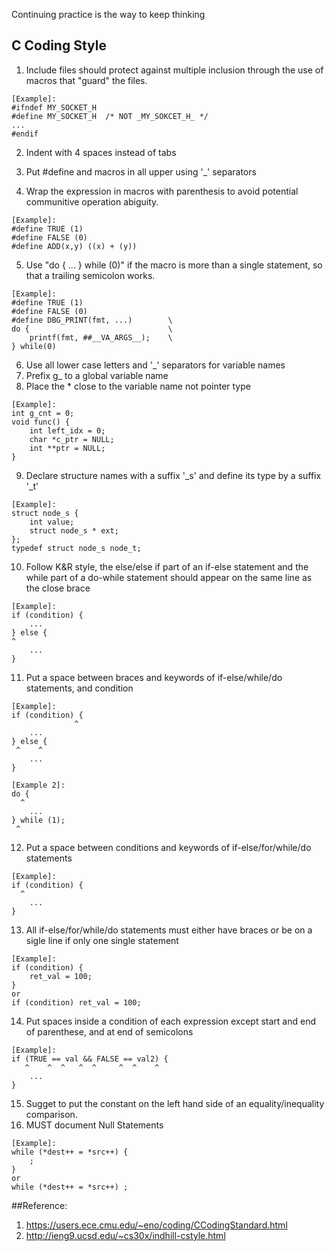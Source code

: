 Continuing practice is the way to keep thinking

## C Coding Style
1. Include files should protect against multiple inclusion through the use of macros that "guard" the files.
```
[Example]:
#ifndef MY_SOCKET_H
#define MY_SOCKET_H  /* NOT _MY_SOKCET_H_ */
...
#endif
```
2. Indent with 4 spaces instead of tabs

3. Put #define and macros in all upper using '_' separators
4. Wrap the expression in macros with parenthesis to avoid potential communitive operation abiguity.
```
[Example]:
#define TRUE (1)
#define FALSE (0)
#define ADD(x,y) ((x) + (y))
```
5. Use "do { ... } while (0)" if the macro is more than a single statement, so that a trailing semicolon works.
```
[Example]:
#define TRUE (1)
#define FALSE (0)
#define DBG_PRINT(fmt, ...)        \
do {                               \
    printf(fmt, ##__VA_ARGS__);    \
} while(0)
```
6. Use all lower case letters and '_' separators for variable names
7. Prefix g_ to a global variable name
8. Place the * close to the variable name not pointer type
```
[Example]:
int g_cnt = 0;
void func() {
    int left_idx = 0;
    char *c_ptr = NULL;
    int **ptr = NULL;
}
```
9. Declare structure names with a suffix '_s' and define its type by a suffix '_t'
```
[Example]:
struct node_s {
    int value;
    struct node_s * ext;
};
typedef struct node_s node_t;
```

10. Follow K&R style, the else/else if part of an if-else statement and the while part of a do-while statement should appear on the same line as the close brace
```
[Example]:
if (condition) {
    ...
} else {
^
    ...
}
```
11. Put a space between braces and keywords of if-else/while/do statements, and condition
```
[Example]:
if (condition) {
              ^
    ...
} else {
 ^    ^
    ...
}
```
```
[Example 2]:
do {
  ^
    ...
} while (1);
 ^
```
12. Put a space between conditions and keywords of if-else/for/while/do statements
```
[Example]:
if (condition) {
  ^
    ...
}
```
13. All if-else/for/while/do statements must either have braces or be on a sigle line if only one single statement
```
[Example]:
if (condition) {
    ret_val = 100;
}
or
if (condition) ret_val = 100;
```
14. Put spaces inside a condition of each expression except start and end of parenthese, and at end of semicolons 
```
[Example]:
if (TRUE == val && FALSE == val2) {
   ^    ^  ^   ^  ^     ^  ^    ^
    ...
}
```
15. Sugget to put the constant on the left hand side of an equality/inequality comparison.
16. MUST document Null Statements
```
[Example]:
while (*dest++ = *src++) {
    ;
} 
or
while (*dest++ = *src++) ;
```


##Reference:
1. https://users.ece.cmu.edu/~eno/coding/CCodingStandard.html
2. http://ieng9.ucsd.edu/~cs30x/indhill-cstyle.html
